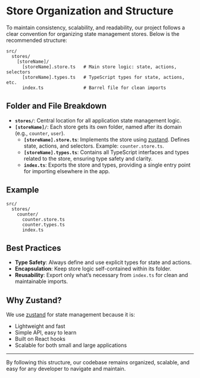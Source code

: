 # Store Organization and Structure

To maintain consistency, scalability, and readability, our project follows a clear convention for organizing state management stores. Below is the recommended structure:

```
src/
  stores/
    [storeName]/
      [storeName].store.ts   # Main store logic: state, actions, selectors
      [storeName].types.ts   # TypeScript types for state, actions, etc.
      index.ts               # Barrel file for clean imports
```

## Folder and File Breakdown

- **`stores/`**: Central location for all application state management logic.
- **`[storeName]/`**: Each store gets its own folder, named after its domain (e.g., `counter`, `user`).
  - **`[storeName].store.ts`**: Implements the store using [zustand](https://github.com/pmndrs/zustand). Defines state, actions, and selectors. Example: `counter.store.ts`.
  - **`[storeName].types.ts`**: Contains all TypeScript interfaces and types related to the store, ensuring type safety and clarity.
  - **`index.ts`**: Exports the store and types, providing a single entry point for importing elsewhere in the app.

## Example

```
src/
  stores/
    counter/
      counter.store.ts
      counter.types.ts
      index.ts
```

## Best Practices

- **Type Safety**: Always define and use explicit types for state and actions.
- **Encapsulation**: Keep store logic self-contained within its folder.
- **Reusability**: Export only what’s necessary from `index.ts` for clean and maintainable imports.

## Why Zustand?

We use [zustand](https://github.com/pmndrs/zustand) for state management because it is:

- Lightweight and fast
- Simple API, easy to learn
- Built on React hooks
- Scalable for both small and large applications

---

By following this structure, our codebase remains organized, scalable, and easy for any developer to navigate and maintain.
